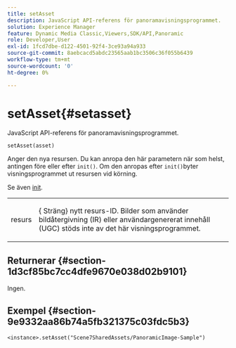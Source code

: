 ```yaml
---
title: setAsset
description: JavaScript API-referens för panoramavisningsprogrammet.
solution: Experience Manager
feature: Dynamic Media Classic,Viewers,SDK/API,Panoramic
role: Developer,User
exl-id: 1fcd7dbe-d122-4501-92f4-3ce93a94a933
source-git-commit: 8aebcacd5abdc23565aab1bc3506c36f055b6439
workflow-type: tm+mt
source-wordcount: '0'
ht-degree: 0%

---
```


# setAsset{#setasset}

JavaScript API-referens för panoramavisningsprogrammet.

`setAsset(asset)`

Anger den nya resursen. Du kan anropa den här parametern när som helst, antingen före eller efter `init()`. Om den anropas efter `init()`byter visningsprogrammet ut resursen vid körning.

Se även [init](../../../c-html5-aem-asset-viewers/c-html5-aem-panoramic/c-html5-aem-panoramic-viewer-javascriptapiref/r-html5-aem-panoramic-viewer-javascriptapiref-init.md#reference-aee94dd92a28410784f7a1792e28683b).

<table id="table_896DFF34A68A403DB93A6D597461A573"> 
 <tbody> 
  <tr> 
   <td colname="col1"> <p> <span class="codeph"> resurs </span> </p> </td> 
   <td colname="col2"> <p>{<span class="codeph"> Sträng</span>} nytt resurs-ID. Bilder som använder bildåtergivning (IR) eller användargenererat innehåll (UGC) stöds inte av det här visningsprogrammet. </p> </td> 
  </tr> 
 </tbody> 
</table>

## Returnerar {#section-1d3cf85bc7cc4dfe9670e038d02b9101}

Ingen.

## Exempel {#section-9e9332aa86b74a5fb321375c03fdc5b3}

```
<instance>.setAsset("Scene7SharedAssets/PanoramicImage-Sample")
```
